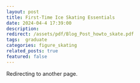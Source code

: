 ```yaml
---
layout: post
title: First-Time Ice Skating Essentials
date: 2024-04-4 17:39:00
description: 
redirect: /assets/pdf/Blog_Post_howto_skate.pdf
tags:  graduate
categories: figure_skating 
related_posts: true
featured: false
---
```


Redirecting to another page.

